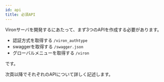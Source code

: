 ```yaml
---
id: api
title: 必須API
---
```


Vironサーバを開発するにあたって、まず3つのAPIを作成する必要があります。

- 認証方式を取得する `/viron_authtype`
- swaggerを取得する `/swagger.json`
- グローバルメニューを取得する `/viron`

です。

次頁以降でそれぞれのAPIについて詳しく記述します。
